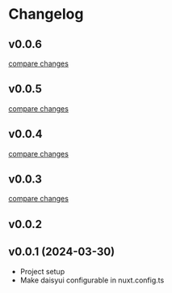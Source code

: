 # Changelog

## v0.0.6

[compare changes](https://github.com/jcmsj/daisyui-nuxt/compare/v0.0.5...v0.0.6)

## v0.0.5

[compare changes](https://github.com/jcmsj/daisyui-nuxt/compare/v0.0.4...v0.0.5)

## v0.0.4

[compare changes](https://github.com/jcmsj/daisyui-nuxt/compare/v0.0.3...v0.0.4)

## v0.0.3

[compare changes](https://github.com/jcmsj/daisyui-nuxt/compare/v0.0.2...v0.0.3)

## v0.0.2

## v0.0.1 (2024-03-30)
* Project setup
* Make daisyui configurable in nuxt.config.ts
